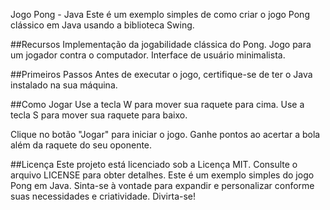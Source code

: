 Jogo Pong - Java
Este é um exemplo simples de como criar o jogo Pong clássico em Java usando a biblioteca Swing.

##Recursos
Implementação da jogabilidade clássica do Pong.
Jogo para um jogador contra o computador.
Interface de usuário minimalista.

##Primeiros Passos
Antes de executar o jogo, certifique-se de ter o Java instalado na sua máquina.

##Como Jogar
Use a tecla W para mover sua raquete para cima.
Use a tecla S para mover sua raquete para baixo.

Clique no botão "Jogar" para iniciar o jogo.
Ganhe pontos ao acertar a bola além da raquete do seu oponente.

##Licença
Este projeto está licenciado sob a Licença MIT. Consulte o arquivo LICENSE para obter detalhes.
Este é um exemplo simples do jogo Pong em Java. Sinta-se à vontade para expandir e personalizar conforme suas necessidades e criatividade. Divirta-se!
